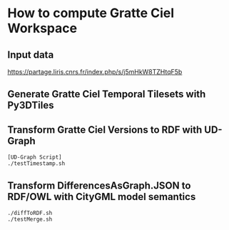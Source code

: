 # How to compute Gratte Ciel Workspace

## Input data
https://partage.liris.cnrs.fr/index.php/s/j5mHkW8TZHtqF5b

## Generate Gratte Ciel Temporal Tilesets with Py3DTiles

## Transform Gratte Ciel Versions to RDF with UD-Graph
```
[UD-Graph Script]
./testTimestamp.sh
```
## Transform DifferencesAsGraph.JSON to RDF/OWL with CityGML model semantics
```
./diffToRDF.sh
./testMerge.sh
```